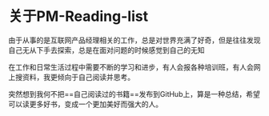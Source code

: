 # 关于PM-Reading-list
由于从事的是互联网产品经理相关的工作，总是对世界充满了好奇，但是往往发现自己无从下手去探索，总是在面对问题的时候感觉到自己的无知

在工作和日常生活过程中需要不断的学习和进步，有人会报各种培训班，有人会网上搜资料，我更倾向于自己阅读并思考。

突然想到我何不把==自己阅读过的书籍==发布到GitHub上，算是一种总结，希望可以读更多好书，变成一个更加美好而强大的人。
